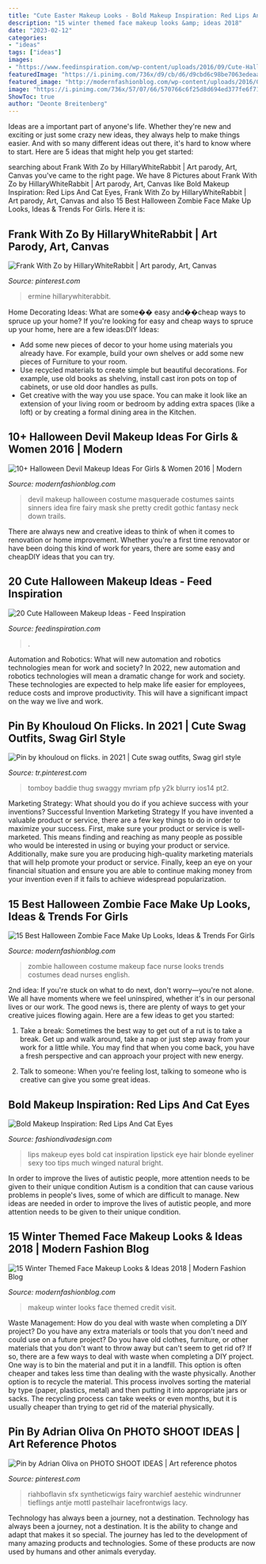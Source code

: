```yaml
---
title: "Cute Easter Makeup Looks - Bold Makeup Inspiration: Red Lips And Cat Eyes"
description: "15 winter themed face makeup looks &amp; ideas 2018"
date: "2023-02-12"
categories:
- "ideas"
tags: ["ideas"]
images:
- "https://www.feedinspiration.com/wp-content/uploads/2016/09/Cute-Halloween-Eye-Makeup-Idea.jpg"
featuredImage: "https://i.pinimg.com/736x/d9/cb/d6/d9cbd6c98be7063edeaa24fb7d390492.jpg"
featured_image: "http://modernfashionblog.com/wp-content/uploads/2016/09/10-Halloween-Devil-Makeup-Ideas-For-Girls-Women-2016-7.jpg"
image: "https://i.pinimg.com/736x/57/07/66/570766c6f25d8d694ed377fe6f71b64a.jpg"
ShowToc: true
author: "Deonte Breitenberg"
---
```



Ideas are a important part of anyone's life. Whether they're new and exciting or just some crazy new ideas, they always help to make things easier. And with so many different ideas out there, it's hard to know where to start. Here are 5 ideas that might help you get started: 

	

		
searching about Frank With Zo by HillaryWhiteRabbit | Art parody, Art, Canvas you've came to the right page. We have 8 Pictures about Frank With Zo by HillaryWhiteRabbit | Art parody, Art, Canvas like Bold Makeup Inspiration: Red Lips And Cat Eyes, Frank With Zo by HillaryWhiteRabbit | Art parody, Art, Canvas and also 15 Best Halloween Zombie Face Make Up Looks, Ideas &amp; Trends For Girls. Here it is:
		
    
## Frank With Zo By HillaryWhiteRabbit | Art Parody, Art, Canvas

<img loading=lazy src="https://i.pinimg.com/736x/d9/cb/d6/d9cbd6c98be7063edeaa24fb7d390492.jpg" onerror="this.onerror=null;this.src='https://tse3.mm.bing.net/th?id=OIP.7aIaWInFRbn5b7eyp-fZMQHaJ4&amp;pid=15.1';" alt="Frank With Zo by HillaryWhiteRabbit | Art parody, Art, Canvas">

_Source: pinterest.com_

>ermine hillarywhiterabbit. 

	

Home Decorating Ideas: What are some�� easy and��cheap ways to spruce up your home?
If you're looking for easy and cheap ways to spruce up your home, here are a few ideas:DIY Ideas: 
- Add some new pieces of decor to your home using materials you already have. For example, build your own shelves or add some new pieces of Furniture to your room. 
- Use recycled materials to create simple but beautiful decorations. For example, use old books as shelving, install cast iron pots on top of cabinets, or use old door handles as pulls. 
- Get creative with the way you use space. You can make it look like an extension of your living room or bedroom by adding extra spaces (like a loft) or by creating a formal dining area in the Kitchen.

    
## 10+ Halloween Devil Makeup Ideas For Girls &amp; Women 2016 | Modern

<img loading=lazy src="http://modernfashionblog.com/wp-content/uploads/2016/09/10-Halloween-Devil-Makeup-Ideas-For-Girls-Women-2016-7.jpg" onerror="this.onerror=null;this.src='https://tse2.mm.bing.net/th?id=OIP.n5z95cmYaJF5PYF2BVgqgAAAAA&amp;pid=15.1';" alt="10+ Halloween Devil Makeup Ideas For Girls &amp; Women 2016 | Modern">

_Source: modernfashionblog.com_

>devil makeup halloween costume masquerade costumes saints sinners idea fire fairy mask she pretty credit gothic fantasy neck down trails. 

	

There are always new and creative ideas to think of when it comes to renovation or home improvement. Whether you're a first time renovator or have been doing this kind of work for years, there are some easy and cheapDIY ideas that you can try.

    
## 20 Cute Halloween Makeup Ideas - Feed Inspiration

<img loading=lazy src="https://www.feedinspiration.com/wp-content/uploads/2016/09/Cute-Halloween-Eye-Makeup-Idea.jpg" onerror="this.onerror=null;this.src='https://tse1.mm.bing.net/th?id=OIP.IQf3V8obcJJirLfvAaidwwAAAA&amp;pid=15.1';" alt="20 Cute Halloween Makeup Ideas - Feed Inspiration">

_Source: feedinspiration.com_

>. 

	

Automation and Robotics: What will new automation and robotics technologies mean for work and society?
In 2022, new automation and robotics technologies will mean a dramatic change for work and society. These technologies are expected to help make life easier for employees, reduce costs and improve productivity. This will have a significant impact on the way we live and work.

    
## Pin By Khouloud On Flicks. In 2021 | Cute Swag Outfits, Swag Girl Style

<img loading=lazy src="https://i.pinimg.com/736x/2b/ad/a2/2bada25e6a4d046d2133bf102b5740b1.jpg" onerror="this.onerror=null;this.src='https://tse3.mm.bing.net/th?id=OIP.DXgiLOuqcNKxWBKavqjQ-AHaNT&amp;pid=15.1';" alt="Pin by khouloud on flicks. in 2021 | Cute swag outfits, Swag girl style">

_Source: tr.pinterest.com_

>tomboy baddie thug swaggy mvriam pfp y2k blurry ios14 pt2. 

	

Marketing Strategy: What should you do if you achieve success with your inventions?
Successful Invention Marketing Strategy
If you have invented a valuable product or service, there are a few key things to do in order to maximize your success. First, make sure your product or service is well-marketed. This means finding and reaching as many people as possible who would be interested in using or buying your product or service. Additionally, make sure you are producing high-quality marketing materials that will help promote your product or service. Finally, keep an eye on your financial situation and ensure you are able to continue making money from your invention even if it fails to achieve widespread popularization.

    
## 15 Best Halloween Zombie Face Make Up Looks, Ideas &amp; Trends For Girls

<img loading=lazy src="http://modernfashionblog.com/wp-content/uploads/2014/10/15-Best-Halloween-Zombie-Make-Up-Looks-Ideas-Trends-For-Girls-2014-8.jpg" onerror="this.onerror=null;this.src='https://tse3.mm.bing.net/th?id=OIP.FjFbuWJfjkNNwa7JPX_EhAHaLN&amp;pid=15.1';" alt="15 Best Halloween Zombie Face Make Up Looks, Ideas &amp; Trends For Girls">

_Source: modernfashionblog.com_

>zombie halloween costume makeup face nurse looks trends costumes dead nurses english. 

	

2nd idea:
If you're stuck on what to do next, don't worry—you're not alone. We all have moments where we feel uninspired, whether it's in our personal lives or our work. The good news is, there are plenty of ways to get your creative juices flowing again.
Here are a few ideas to get you started:

1. Take a break: Sometimes the best way to get out of a rut is to take a break. Get up and walk around, take a nap or just step away from your work for a little while. You may find that when you come back, you have a fresh perspective and can approach your project with new energy.

2. Talk to someone: When you're feeling lost, talking to someone who is creative can give you some great ideas.

    
## Bold Makeup Inspiration: Red Lips And Cat Eyes

<img loading=lazy src="http://www.fashiondivadesign.com/wp-content/uploads/2014/08/doce-elegancia-red-lips-640x960.jpg" onerror="this.onerror=null;this.src='https://tse2.mm.bing.net/th?id=OIP.RLAXFHGbyZ-r3jEgrBPOhAHaLH&amp;pid=15.1';" alt="Bold Makeup Inspiration: Red Lips And Cat Eyes">

_Source: fashiondivadesign.com_

>lips makeup eyes bold cat inspiration lipstick eye hair blonde eyeliner sexy too tips much winged natural bright. 

	

In order to improve the lives of autistic people, more attention needs to be given to their unique condition
Autism is a condition that can cause various problems in people's lives, some of which are difficult to manage. New ideas are needed in order to improve the lives of autistic people, and more attention needs to be given to their unique condition.

    
## 15 Winter Themed Face Makeup Looks &amp; Ideas 2018 | Modern Fashion Blog

<img loading=lazy src="http://modernfashionblog.com/wp-content/uploads/2017/12/15-Winter-Themed-Face-Makeup-Looks-Ideas-2018-13.gif" onerror="this.onerror=null;this.src='https://tse3.mm.bing.net/th?id=OIP.IjEkqsgCCS4tAJ-dwzlh9AHaMs&amp;pid=15.1';" alt="15 Winter Themed Face Makeup Looks &amp; Ideas 2018 | Modern Fashion Blog">

_Source: modernfashionblog.com_

>makeup winter looks face themed credit visit. 

	

Waste Management: How do you deal with waste when completing a DIY project?
Do you have any extra materials or tools that you don't need and could use on a future project? Do you have old clothes, furniture, or other materials that you don't want to throw away but can't seem to get rid of? If so, there are a few ways to deal with waste when completing a DIY project. 
One way is to bin the material and put it in a landfill. This option is often cheaper and takes less time than dealing with the waste physically. Another option is to recycle the material. This process involves sorting the material by type (paper, plastics, metal) and then putting it into appropriate jars or sacks. The recycling process can take weeks or even months, but it is usually cheaper than trying to get rid of the material physically.

    
## Pin By Adrian Oliva On PHOTO SHOOT IDEAS | Art Reference Photos

<img loading=lazy src="https://i.pinimg.com/736x/57/07/66/570766c6f25d8d694ed377fe6f71b64a.jpg" onerror="this.onerror=null;this.src='https://tse3.mm.bing.net/th?id=OIP.o9bVl0KN5NR388r97bUtcQHaKX&amp;pid=15.1';" alt="Pin by Adrian Oliva on PHOTO SHOOT IDEAS | Art reference photos">

_Source: pinterest.com_

>riahboflavin sfx syntheticwigs fairy warchief aestehic windrunner tieflings antje mottl pastelhair lacefrontwigs lacy. 

	

Technology has always been a journey, not a destination.
Technology has always been a journey, not a destination. It is the ability to change and adapt that makes it so special. The journey has led to the development of many amazing products and technologies. Some of these products are now used by humans and other animals everyday.

